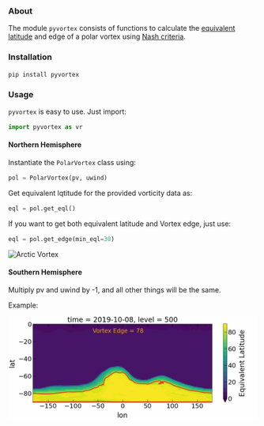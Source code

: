 ### About

The module `pyvortex` consists of functions to calculate the [equivalent latitude](https://journals.ametsoc.org/doi/citedby/10.1175/1520-0469%282003%29060%3C0287%3ATELADT%3E2.0.CO%3B2) and edge of a polar vortex using [Nash criteria](https://agupubs.onlinelibrary.wiley.com/doi/10.1029/96JD00066).

### Installation

```
pip install pyvortex
```
### Usage

`pyvortex` is easy to use. Just import:

```python
import pyvortex as vr
```

#### Northern Hemisphere

Instantiate the `PolarVortex` class using: 
```python
pol = PolarVortex(pv, uwind)
```
Get equivalent lqtitude for the provided vorticity data as:
```python
eql = pol.get_eql()
```
If you want to get both equivalent latitude and Vortex edge, just use:
```python
eql = pol.get_edge(min_eql=30)
```
![Arctic Vortex](arctic_polar_vortex_20110201.gif)

#### Southern Hemisphere

Multiply pv and uwind by -1, and all other things will be the same.

Example:

![Polar Vortex](ex.png)
